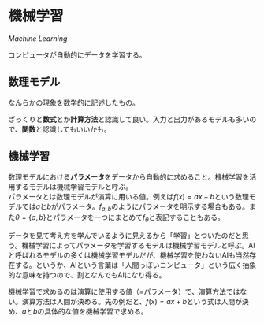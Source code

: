 # 機械学習

*Machine Learning*

コンピュータが自動的にデータを学習する。

## 数理モデル

なんらかの現象を数学的に記述したもの。

ざっくりと**数式**とか**計算方法**と認識して良い。入力と出力があるモデルも多いので、**関数**と認識してもいいかも。

## 機械学習

数理モデルにおける**パラメータ**をデータから自動的に求めること。機械学習を活用するモデルは機械学習モデルと呼ぶ。  
パラメータとは数理モデルが演算に用いる値。例えば$f(x)=ax+b$という数理モデルでは$a$と$b$がパラメータ。$f_{a,b}$のようにパラメータを明示する場合もある。また$\theta=\{a,b\}$とパラメータを一つにまとめて$f_\theta$と表記することもある。

データを見て考え方を学んでいるように見えるから「学習」とついたのだと思う。機械学習によってパラメータを学習するモデルは機械学習モデルと呼ぶ。AIと呼ばれるモデルの多くは機械学習モデルだが、機械学習を使わないAIも当然存在する。というか、AIという言葉は「人間っぽいコンピュータ」という広く抽象的な意味を持つので、割となんでもAIになり得る。

機械学習で求めるのは演算に使用する値（=パラメータ）で、演算方法ではない。演算方法は人間が決める。先の例だと、$f(x)=ax+b$という式は人間が決め、$a$と$b$の具体的な値を機械学習で求める。
